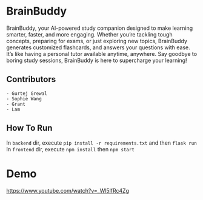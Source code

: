 # BrainBuddy

BrainBuddy, your AI-powered study companion designed to make learning smarter, faster, and more engaging. Whether you’re tackling tough concepts, preparing for exams, or just exploring new topics, BrainBuddy generates customized flashcards,  and answers your questions with ease. It’s like having a personal tutor available anytime, anywhere. Say goodbye to boring study sessions, BrainBuddy is here to supercharge your learning!

## Contributors
    - Gurtej Grewal
    - Sophie Wang
    - Grant
    - Lam

## How To Run
In `backend` dir, execute `pip install -r requirements.txt` and then `flask run`
In `frontend` dir, execute `npm install` then `npm start`

# Demo
https://www.youtube.com/watch?v=_Wl5lfRc4Zg